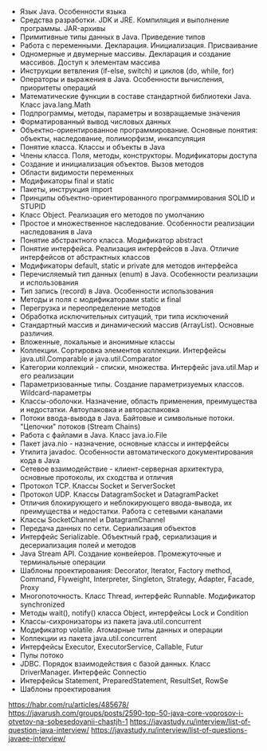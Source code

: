 - Язык Java. Особенности языка
- Средства разработки. JDK и JRE. Компиляция и выполнение программы. JAR-архивы
- Примитивные типы данных в Java. Приведение типов
- Работа с переменными. Декларация. Инициализация. Присваивание
- Одномерные и двумерные массивы. Декларация и создание массивов. Доступ к элементам массива
- Инструкции ветвления (if-else, switch) и циклов (do, while, for)
- Операторы и выражения в Java. Особенности вычисления, приоритеты операций
- Математические функции в составе стандартной библиотеки Java. Класс java.lang.Math
- Подпрограммы, методы, параметры и возвращаемые значения
- Форматированный вывод числовых данных
- Объектно-ориентированное программирование. Основные понятия: объекты, наследование, полиморфизм, инкапсуляция
- Понятие класса. Классы и объекты в Java
- Члены класса. Поля, методы, конструкторы. Модификаторы доступа
- Создание и инициализация объектов. Вызов методов
- Области видимости переменных
- Модификаторы final и static
- Пакеты, инструкция import
- Принципы объектно-ориентированного программирования SOLID и STUPID
- Класс Object. Реализация его методов по умолчанию
- Простое и множественное наследование. Особенности реализации наследования в Java
- Понятие абстрактного класса. Модификатор abstract
- Понятие интерфейса. Реализация интерфейсов в Java. Отличие интерфейсов от абстрактных классов
- Модификаторы default, static и private для методов интерфейса
- Перечисляемый тип данных (enum) в Java. Особенности реализации и использования
- Тип запись (record) в Java. Особенности использования
- Методы и поля с модификаторами static и final
- Перегрузка и переопределение методов
- Обработка исключительных ситуаций, три типа исключений
- Стандартный массив и динамический массив (ArrayList). Основные различия.
- Вложенные, локальные и анонимные классы
- Коллекции. Сортировка элементов коллекции. Интерфейсы java.util.Comparable и java.util.Comparator
- Категории коллекций - списки, множества. Интерфейс java.util.Map и его реализации
- Параметризованные типы. Создание параметризуемых классов. Wildcard-параметры
- Классы-оболочки. Назначение, область применения, преимущества и недостатки. Автоупаковка и автораспаковка
- Потоки ввода-вывода в Java. Байтовые и символьные потоки. "Цепочки" потоков (Stream Chains)
- Работа с файлами в Java. Класс java.io.File
- Пакет java.nio - назначение, основные классы и интерфейсы
- Утилита javadoc. Особенности автоматического документирования кода в Java
- Сетевое взаимодействие - клиент-серверная архитектура, основные протоколы, их сходства и отличия
- Протокол TCP. Классы Socket и ServerSocket
- Протокол UDP. Классы DatagramSocket и DatagramPacket
- Отличия блокирующего и неблокирующего ввода-вывода, их преимущества и недостатки. Работа с сетевыми каналами
- Классы SocketChannel и DatagramChannel
- Передача данных по сети. Сериализация объектов
- Интерфейс Serializable. Объектный граф, сериализация и десериализация полей и методов
- Java Stream API. Создание конвейеров. Промежуточные и терминальные операции
- Шаблоны проектирования: Decorator, Iterator, Factory method, Command, Flyweight, Interpreter, Singleton, Strategy, Adapter, Facade, Proxy
- Многопоточность. Класс Thread, интерфейс Runnable. Модификатор synchronized
- Методы wait(), notify() класса Object, интерфейсы Lock и Condition
- Классы-сихронизаторы из пакета java.util.concurrent
- Модификатор volatile. Атомарные типы данных и операции
- Коллекции из пакета java.util.concurrent
- Интерфейсы Executor, ExecutorService, Callable, Futur
- Пулы потоко
- JDBC. Порядок взаимодействия с базой данных. Класс DriverManager. Интерфейс Connectio
- Интерфейсы Statement, PreparedStatement, ResultSet, RowSe
- Шаблоны проектирования

https://habr.com/ru/articles/485678/
https://javarush.com/groups/posts/2590-top-50-java-core-voprosov-i-otvetov-na-sobesedovanii-chastjh-1
https://javastudy.ru/interview/list-of-question-java-interview/
https://javastudy.ru/interview/list-of-questions-javaee-interview/